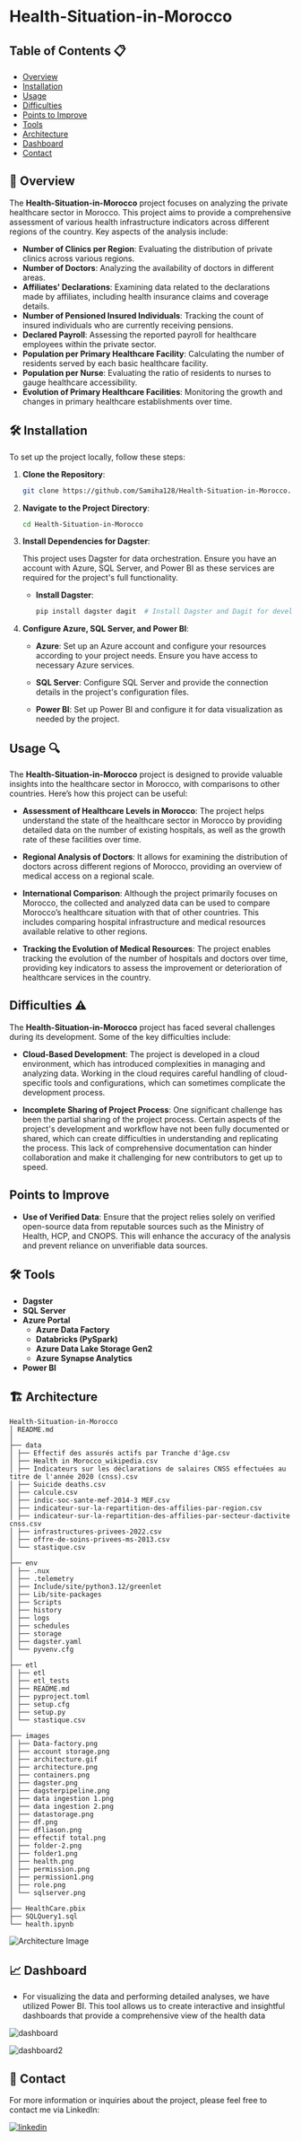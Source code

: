 # Health-Situation-in-Morocco

## Table of Contents 📋
- [Overview](#overview)
- [Installation](#installation)
- [Usage](#usage)
- [Difficulties](#difficulties)
- [Points to Improve](#points-to-improve)
- [Tools](#tools)
- [Architecture](#architecture)
- [Dashboard](#dashboard)
- [Contact](#contact)

## 🚀 Overview

The **Health-Situation-in-Morocco** project focuses on analyzing the private healthcare sector in Morocco. This project aims to provide a comprehensive assessment of various health infrastructure indicators across different regions of the country. Key aspects of the analysis include:

- **Number of Clinics per Region**: Evaluating the distribution of private clinics across various regions.
- **Number of Doctors**: Analyzing the availability of doctors in different areas.
- **Affiliates' Declarations**: Examining data related to the declarations made by affiliates, including health insurance claims and coverage details.
- **Number of Pensioned Insured Individuals**: Tracking the count of insured individuals who are currently receiving pensions.
- **Declared Payroll**: Assessing the reported payroll for healthcare employees within the private sector.
- **Population per Primary Healthcare Facility**: Calculating the number of residents served by each basic healthcare facility.
- **Population per Nurse**: Evaluating the ratio of residents to nurses to gauge healthcare accessibility.
- **Evolution of Primary Healthcare Facilities**: Monitoring the growth and changes in primary healthcare establishments over time.



##  🛠️ Installation

To set up the project locally, follow these steps:

1. **Clone the Repository**:

    ```bash
    git clone https://github.com/Samiha128/Health-Situation-in-Morocco.git
    ```
2. **Navigate to the Project Directory**:

    ```bash
    cd Health-Situation-in-Morocco
    ```

3. **Install Dependencies for Dagster**:

    This project uses Dagster for data orchestration. Ensure you have an account with Azure, SQL Server, and Power BI as these services are required for the project's full functionality.

    - **Install Dagster**:

        ```bash
        pip install dagster dagit  # Install Dagster and Dagit for development
        ```

4. **Configure Azure, SQL Server, and Power BI**:

    - **Azure**: Set up an Azure account and configure your resources according to your project needs. Ensure you have access to necessary Azure services.

    - **SQL Server**: Configure SQL Server and provide the connection details in the project's configuration files.

    - **Power BI**: Set up Power BI and configure it for data visualization as needed by the project.
      
  ## Usage 🔍

The **Health-Situation-in-Morocco** project is designed to provide valuable insights into the healthcare sector in Morocco, with comparisons to other countries. Here’s how this project can be useful:

- **Assessment of Healthcare Levels in Morocco**: The project helps understand the state of the healthcare sector in Morocco by providing detailed data on the number of existing hospitals, as well as the growth rate of these facilities over time.

- **Regional Analysis of Doctors**: It allows for examining the distribution of doctors across different regions of Morocco, providing an overview of medical access on a regional scale.

- **International Comparison**: Although the project primarily focuses on Morocco, the collected and analyzed data can be used to compare Morocco’s healthcare situation with that of other countries. This includes comparing hospital infrastructure and medical resources available relative to other regions.

- **Tracking the Evolution of Medical Resources**: The project enables tracking the evolution of the number of hospitals and doctors over time, providing key indicators to assess the improvement or deterioration of healthcare services in the country.



## Difficulties ⚠️

The **Health-Situation-in-Morocco** project has faced several challenges during its development. Some of the key difficulties include:

- **Cloud-Based Development**: The project is developed in a cloud environment, which has introduced complexities in managing and analyzing data. Working in the cloud requires careful handling of cloud-specific tools and configurations, which can sometimes complicate the development process.

- **Incomplete Sharing of Project Process**: One significant challenge has been the partial sharing of the project process. Certain aspects of the project's development and workflow have not been fully documented or shared, which can create difficulties in understanding and replicating the process. This lack of comprehensive documentation can hinder collaboration and make it challenging for new contributors to get up to speed.
## Points to Improve

- **Use of Verified Data**: Ensure that the project relies solely on verified open-source data from reputable sources such as the Ministry of Health, HCP, and CNOPS. This will enhance the accuracy of the analysis and prevent reliance on unverifiable data sources.
## 🛠 Tools

- **Dagster** 
- **SQL Server**
- **Azure Portal**
  - **Azure Data Factory**
  - **Databricks (PySpark)**
  - **Azure Data Lake Storage Gen2**
  - **Azure Synapse Analytics**
- **Power BI**
## 🏗️ Architecture
```
Health-Situation-in-Morocco
│ README.md
│
├── data
│ ├── Effectif des assurés actifs par Tranche d'âge.csv
│ ├── Health in Morocco_wikipedia.csv
│ ├── Indicateurs sur les déclarations de salaires CNSS effectuées au titre de l'année 2020 (cnss).csv
│ ├── Suicide deaths.csv
│ ├── calcule.csv
│ ├── indic-soc-sante-mef-2014-3 MEF.csv
│ ├── indicateur-sur-la-repartition-des-affilies-par-region.csv
│ ├── indicateur-sur-la-repartition-des-affilies-par-secteur-dactivite cnss.csv
│ ├── infrastructures-privees-2022.csv
│ ├── offre-de-soins-privees-ms-2013.csv
│ └── stastique.csv
│
├── env
│ ├── .nux
│ ├── .telemetry
│ ├── Include/site/python3.12/greenlet
│ ├── Lib/site-packages
│ ├── Scripts
│ ├── history
│ ├── logs
│ ├── schedules
│ ├── storage
│ ├── dagster.yaml
│ └── pyvenv.cfg
│
├── etl
│ ├── etl
│ ├── etl_tests
│ ├── README.md
│ ├── pyproject.toml
│ ├── setup.cfg
│ ├── setup.py
│ └── stastique.csv
│
├── images
│ ├── Data-factory.png
│ ├── account storage.png
│ ├── architecture.gif
│ ├── architecture.png
│ ├── containers.png
│ ├── dagster.png
│ ├── dagsterpipeline.png
│ ├── data ingestion 1.png
│ ├── data ingestion 2.png
│ ├── datastorage.png
│ ├── df.png
│ ├── dfliason.png
│ ├── effectif total.png
│ ├── folder-2.png
│ ├── folder1.png
│ ├── health.png
│ ├── permission.png
│ ├── permission1.png
│ ├── role.png
│ └── sqlserver.png
│
├── HealthCare.pbix
├── SQLQuery1.sql
└── health.ipynb
```

![Architecture Image](images/architecture.gif)

##  📈 Dashboard
 - For visualizing the data and performing detailed analyses, we have utilized Power BI. This tool allows us to create interactive and insightful dashboards that provide a comprehensive view of the health data
   
![dashboard](images/dashbord_detail.png)

![dashboard2](images/dashbord_home.png)

## 🔗 Contact
For more information or inquiries about the project, please feel free to contact me via LinkedIn:

[![linkedin](https://img.shields.io/badge/linkedin-0A66C2?style=for-the-badge&logo=linkedin&logoColor=white)](https://www.linkedin.com/in/samiha-el-mansouri-27505b250/)
